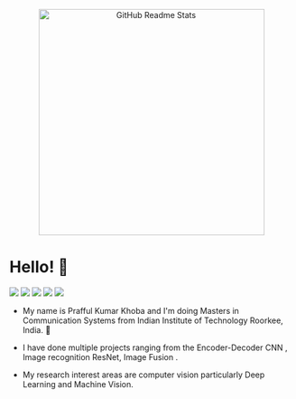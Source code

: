 
<p align="center">
 <img width="400px" src="https://codersera.com/blog/wp-content/uploads/2019/07/BLOG-23-L-3.jpg" align="center" alt="GitHub Readme Stats" />
  

# Hello! 👋

 


![](https://img.shields.io/badge/OS-Linux-informational?style=flat&logo=linux&logoColor=white&color=2bbc8a)
![](https://img.shields.io/badge/OS-Windows-informational?style=flat&logo=window&logoColor=white&color=2bbc8a)
![](https://img.shields.io/badge/Code-Python-informational?style=flat&logo=python&logoColor=white&color=2bbc8a)
![](https://img.shields.io/badge/Code-C++-informational?style=flat&logo=c&logoColor=white&color=2bbc8a)
![](https://img.shields.io/badge/Tools-Matlab-informational?style=flat&logo=Matlab&logoColor=white&color=2bbc8a)


* My name is Prafful Kumar Khoba and I'm doing Masters in Communication Systems from Indian Institute of Technology Roorkee, India. :satellite:

* I have done multiple projects ranging from the Encoder-Decoder CNN , Image recognition ResNet, Image Fusion .

* My research interest areas are computer vision particularly Deep Learning and Machine Vision.



<!--
**prafful-kumar/prafful-kumar** is a ✨ _special_ ✨ repository because its `README.md` (this file) appears on your GitHub profile.

Here are some ideas to get you started:

- 🔭 I’m currently working on ...
- 🌱 I’m currently learning ...
- 👯 I’m looking to collaborate on ...
- 🤔 I’m looking for help with ...
- 💬 Ask me about ...
- 📫 How to reach me: ...
- 😄 Pronouns: ...
- ⚡ Fun fact: ...
-->
